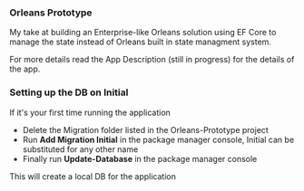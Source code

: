 ### Orleans Prototype

My take at building an Enterprise-like Orleans solution using EF Core to manage the state instead of Orleans built in state managment system. 

For more details read the App Description (still in progress) for the details of the app.

### Setting up the DB on Initial

If it's your first time running the application

- Delete the Migration folder listed in the Orleans-Prototype project
- Run **Add Migration Initial** in the package manager console, Initial can be substituted for any other name
- Finally run **Update-Database** in the package manager console

This will create a local DB for the application
